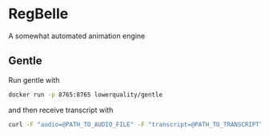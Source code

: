 # RegBelle

A somewhat automated animation engine

## Gentle

Run gentle with
```bash
docker run -p 8765:8765 lowerquality/gentle
```

and then receive transcript with
```bash
curl -F "audio=@PATH_TO_AUDIO_FILE" -F "transcript=@PATH_TO_TRANSCRIPT" "http://localhost:8765/ranscriptions?async=false"
```